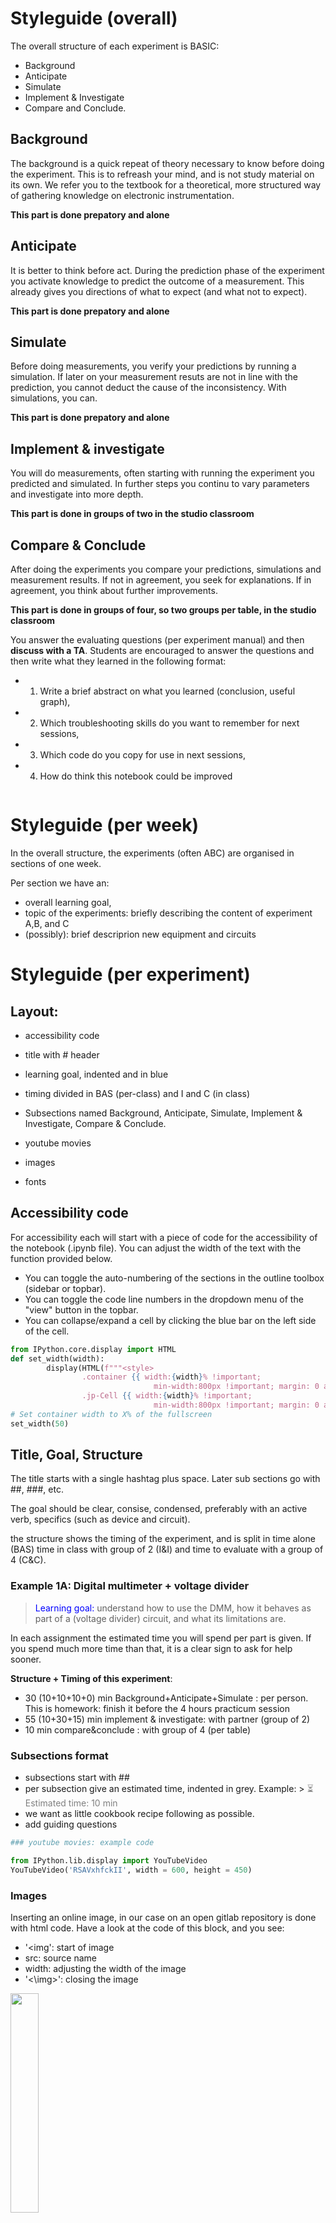 # Styleguide (overall)

The overall structure of each experiment is BASIC:
- Background
- Anticipate
- Simulate
- Implement & Investigate
- Compare and Conclude. 

## Background
The background is a quick repeat of theory necessary to know before doing the experiment. This is to refreash your mind, and is not study material on its own. We refer you to the textbook for a theoretical, more structured way of gathering knowledge on electronic instrumentation. 

**This part is done prepatory and alone**

## Anticipate
It is better to think before act. During the prediction phase of the experiment you activate knowledge to predict the outcome of a measurement. This already gives you directions of what to expect (and what not to expect). 

**This part is done prepatory and alone**

## Simulate
Before doing measurements, you verify your predictions by running a simulation. If later on your measurement resuts are not in line with the prediction, you cannot deduct the cause of the inconsistency. With simulations, you can. 

**This part is done prepatory and alone**

## Implement & investigate
You will do measurements, often starting with running the experiment you predicted and simulated. In further steps you continu to vary parameters and investigate into more depth. 

**This part is done in groups of two in the studio classroom**

## Compare & Conclude
After doing the experiments you compare your predictions, simulations and measurement results. If not in agreement, you seek for explanations. If in agreement, you think about further improvements. 

**This part is done in groups of four, so two groups per table, in the studio classroom**

You answer the evaluating questions (per experiment manual) and then **discuss with a TA**. 
Students are encouraged to answer the questions and then write what they learned in the following format:
- 1. Write a brief abstract on what you learned (conclusion, useful graph), 
- 2. Which troubleshooting skills do you want to remember for next sessions, 
- 3. Which code do you copy for use in next sessions,
- 4. How do think this notebook could be improved


```python

```

# Styleguide (per week)
In the overall structure, the experiments (often ABC) are organised in sections of one week. 

Per section we have an:
* overall learning goal, 
* topic of the experiments: briefly describing the content of experiment A,B, and C
* (possibly): brief descriprion new equipment and circuits



# Styleguide (per experiment)

## Layout:
- accessibility code
- title with # header
- learning goal, indented and in blue
- timing divided in BAS (per-class) and I and C (in class)
- Subsections named Background, Anticipate, Simulate, Implement & Investigate, Compare & Conclude. 

- youtube movies
- images
- fonts

## Accessibility code
For accessibility each will start with a piece of code for the accessibility of the notebook (.ipynb file). You can adjust the width of the text with the function provided below.
- You can toggle the auto-numbering of the sections in the outline toolbox (sidebar or topbar).
- You can toggle the code line numbers in the dropdown menu of the "view" button in the topbar. 
- You can collapse/expand a cell by clicking the blue bar on the left side of the cell.

```python
from IPython.core.display import HTML
def set_width(width):
        display(HTML(f"""<style>  
                .container {{ width:{width}% !important; 
                                min-width:800px !important; margin: 0 auto}} 
                .jp-Cell {{ width:{width}% !important; 
                                min-width:800px !important; margin: 0 auto}} </style>"""))
# Set container width to X% of the fullscreen 
set_width(50)

```

## Title, Goal, Structure

The title starts with a single hashtag plus space. Later sub sections go with ##, ###, etc. 

The goal should be clear, consise, condensed, preferably with an active verb, specifics (such as device and circuit). 

the structure shows the timing of the experiment, and is split in time alone (BAS) time in class with group of 2 (I&I) and time to evaluate with a group of 4 (C&C). 

### Example 1A: Digital multimeter + voltage divider
> <font color='blue'>Learning goal:</font> understand how to use the DMM, how it behaves as part of a (voltage divider) circuit, and what its limitations are.

In each assignment the estimated time you will spend per part is given. If you spend much more time than that, it is a clear sign to ask for help sooner. 

**Structure + Timing of this experiment**: 
- 30 (10+10+10+0) min Background+Anticipate+Simulate  : per person. This is homework: finish it before the 4 hours practicum session
- 55 (10+30+15) min implement & investigate: with partner (group of 2)
- 10 min compare&conclude                  : with group of 4 (per table)



### Subsections format
- subsections start with ##
- per subsection give an estimated time, indented in grey. Example: > <font color='grey'>⏳ Estimated time: 10 min</font>
- we want as little cookbook recipe following as possible. 
- add guiding questions



```python
### youtube movies: example code

from IPython.lib.display import YouTubeVideo
YouTubeVideo('RSAVxhfckII', width = 600, height = 450)
```

<!-- #region -->
### Images

Inserting an online image, in our case on an open gitlab repository is done with html code. Have a look at the code of this block, and you see:
- '<img': start of image
- src: source name
- width: adjusting the width of the image
- '<\img>': closing the image


<img src="https://gitlab.tudelft.nl/mwdocter/nb2214-images/-/raw/main/ELC/ELC1b%20voltage%20divider.jpg" width=30%></img>


<!-- #endregion -->

### Fonts
you can make different color or size fonts:
- first define the font color 
- then write the text, or even copy paste an icon
- then close/remove the different font color with '</font>'

While Jupyter notebooks are quite forgving in not closing fonts, markdown files are not.

Example: 
<font color='grey'>⏳ Estimated time: 30 min</font>

- Making text in markdown italic is done by placing it between _underscores_
- Making text in markdown bold is e by placing it between **double astericks**




### Inserting own images
In some cases an answer can be best illustrated with a picutre, either drawn or a photo taken from the setup, or oscilloscope screen, or screendump of the laptop. Then the following code is most udesfull, which need to be in two consecutive cells:

```python
from ipywidgets import FileUpload
from IPython.display import Image
import os
upload=FileUpload()
upload

```

```python
file_name="1A_1_VImeters.jpg"
if upload.value!={}:
    with open(file_name,"wb") as f:
        try: f.write(upload.data[-1]) # python 3.7 Kernel code, not working on Vocareum
        except: f.write(upload.value[-1]["content"])  # python 3.8 Kernel code, works on Vocareum if you change the kernel

Image(filename=file_name, width="50%")
```

## Markdown versus html

There are two ways of having dropdown menu's. 

Inside a markdown file (not ipynb) you can best use admonition like below. 

In ipynb you need to use details from html, as the admonition is not visible. 
    
```{admonition} Numeric answer
:class: dropdown, seealso
$V_{Th}$=20 V 
$R_{Th}$=20 k$\Omega$ 
You could still calculate $I_{no}$ and verify whether this is equal to $\frac{V_{Th}}{R_{Th}}$
```
<details>
  <summary>Epcot Center</summary>
  <p>Epcot is a theme park at Walt Disney World Resort featuring exciting attractions, international pavilions, award-winning fireworks and seasonal special events.</p>
</details>
```python

```
